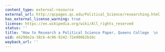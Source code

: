 ```yaml
---
content_type: external-resource
external_url: http://qcpages.qc.edu/Political_Science/researching.html
has_external_license_warning: true
license: https://en.wikipedia.org/wiki/All_rights_reserved
status: ''
title: "How to Research a Political Science Paper, Queens College  \n    "
uid: eb298e2a-38cb-4c96-9242-72e90662b16c
wayback_url: ''
---
```

